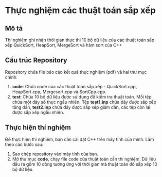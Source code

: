 # Thực nghiệm các thuật toán sắp xếp

## Mô tả
Thí nghiệm ghi nhận thời gian thực thi 10 bộ dữ liệu của các thuật toán sắp xếp QuickSort, HeapSort, MergeSort và hàm sort của C++

## Cấu trúc Repository
Repository chứa file báo cáo kết quả thực nghiệm (pdf) và hai thư mục chính:

1. **code**: Chứa code của các thuật toán sắp xếp - QuickSort.cpp, HeapSort.cpp, Mergesort.cpp và SortCpp.cpp.
2. **test**: Chứa 10 bộ dữ liệu được sử dụng để kiểm tra thuật toán. Mỗi tệp chứa một dãy số thực ngẫu nhiên. Tệp **test1.inp** chứa dãy được sắp xếp tăng dần, **test2.inp** chứa dãy được sắp xếp giảm dần, các tệp còn lại được sắp xếp ngẫu nhiên.

## Thực hiện thí nghiệm
Để thực hiện thí nghiệm, bạn cần cài đặt C++ trên máy tính của mình. Làm theo các bước sau:
1. Sao chép repository vào máy tính của bạn.
2. Mở thư mục **code**, chạy file code của thuật toán cần thí nghiệm. Dữ liệu đầu ra gồm 10 dòng tương ứng với thời gian mà thuật toán đó sắp xếp 10 bộ dữ liệu.

